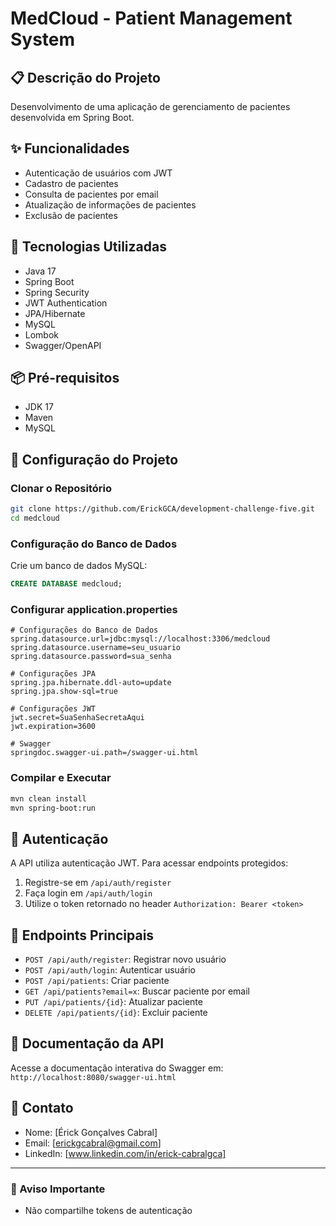 # MedCloud - Patient Management System

## 📋 Descrição do Projeto
Desenvolvimento de uma aplicação de gerenciamento de pacientes desenvolvida em Spring Boot.

## ✨ Funcionalidades
- Autenticação de usuários com JWT
- Cadastro de pacientes
- Consulta de pacientes por email
- Atualização de informações de pacientes
- Exclusão de pacientes

## 🚀 Tecnologias Utilizadas
- Java 17
- Spring Boot
- Spring Security
- JWT Authentication
- JPA/Hibernate
- MySQL
- Lombok
- Swagger/OpenAPI

## 📦 Pré-requisitos
- JDK 17
- Maven
- MySQL

## 🔧 Configuração do Projeto

### Clonar o Repositório
```bash
git clone https://github.com/ErickGCA/development-challenge-five.git
cd medcloud
```

### Configuração do Banco de Dados
Crie um banco de dados MySQL:
```sql
CREATE DATABASE medcloud;
```

### Configurar application.properties
```properties
# Configurações do Banco de Dados
spring.datasource.url=jdbc:mysql://localhost:3306/medcloud
spring.datasource.username=seu_usuario
spring.datasource.password=sua_senha

# Configurações JPA
spring.jpa.hibernate.ddl-auto=update
spring.jpa.show-sql=true

# Configurações JWT
jwt.secret=SuaSenhaSecretaAqui
jwt.expiration=3600

# Swagger
springdoc.swagger-ui.path=/swagger-ui.html
```

### Compilar e Executar
```bash
mvn clean install
mvn spring-boot:run
```

## 🔐 Autenticação
A API utiliza autenticação JWT. Para acessar endpoints protegidos:
1. Registre-se em `/api/auth/register`
2. Faça login em `/api/auth/login`
3. Utilize o token retornado no header `Authorization: Bearer <token>`

## 📡 Endpoints Principais
- `POST /api/auth/register`: Registrar novo usuário
- `POST /api/auth/login`: Autenticar usuário
- `POST /api/patients`: Criar paciente
- `GET /api/patients?email=x`: Buscar paciente por email
- `PUT /api/patients/{id}`: Atualizar paciente
- `DELETE /api/patients/{id}`: Excluir paciente

## 📝 Documentação da API
Acesse a documentação interativa do Swagger em:
`http://localhost:8080/swagger-ui.html`


## 👥 Contato
- Nome: [Érick Gonçalves Cabral]
- Email: [erickgcabral@gmail.com]
- LinkedIn: [www.linkedin.com/in/erick-cabralgca]

---

### 🚨 Aviso Importante
- Não compartilhe tokens de autenticação